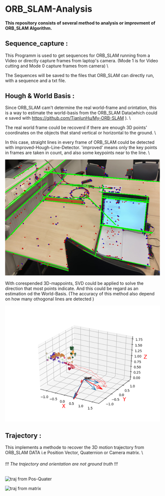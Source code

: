 # ORB_SLAM-Analysis

#### This repository consists of several method to analysis or improvment of ORB_SLAM Algorithm.

## Sequence_capture :

This Programm is used to get sequences for ORB_SLAM running from a Video or directly capture frames from laptop's camera. (Mode 1 is for Video cutting and Mode 0 capture frames from camera) \

The Sequences will be saved to the files that ORB_SLAM can directly run, with a sequence and a txt file.

## Hough & World Basis :

Since ORB_SLAM cam't determine the real world-frame and orintation, this is a way to estimate the world-basis from the ORB_SLAM Data(which could e saved with https://github.com/TianlunHu/My-ORB-SLAM ). \

The real world frame could be recoverd if there are enough 3D points' coordinates on the objects that stand vertical or horizontal to the ground. \

In this case, straight lines in every frame of ORB_SLAM could be detected with improved-Hough-Line-Detector. 'improved' means only the key points in frames are taken in count, and also some keypoints near to the line. \

![Hough](img/hough.png)

With corespended 3D-mappoints, SVD could be applied to solve the direction that most points indicate. And this could be regard as an estimation od the World-Basis. (The accuracy of this method also depend on how many othogonal lines are detected )

![WorldBasis](img/Trajectory150.png)

## Trajectory :

This implements a methode to recover the 3D motion trajectory from ORB_SLAM DATA i.e Position Vector, Quaternion or Camera matrix. \

###### !!! The trajectory and orientation are not ground truth !!!

![traj from Pos-Quater]()

![traj from matrix]()
